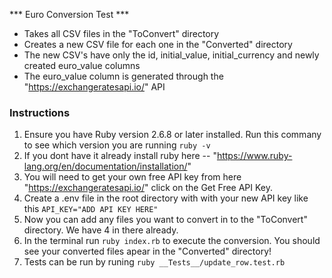 *** Euro Conversion Test ***

- Takes all CSV files in the "ToConvert" directory
- Creates a new CSV file for each one in the "Converted" directory
- The new CSV's have only the id, initial_value, initial_currency and newly created euro_value columns
- The euro_value column is generated through the "https://exchangeratesapi.io/" API

### Instructions ###

1. Ensure you have Ruby version 2.6.8 or later installed. Run this commany to see which version you are running ```ruby -v``` 
2. If you dont have it already install ruby here -- "https://www.ruby-lang.org/en/documentation/installation/"
3. You will need to get your own free API key from here "https://exchangeratesapi.io/" click on the Get Free API Key. 
4. Create a .env file in the root directory with with your new API key like this ``` API_KEY="ADD API KEY HERE" ```
5. Now you can add any files you want to convert in to the "ToConvert" directory. We have 4 in there already.
6. In the terminal run ``` ruby index.rb ``` to execute the conversion. You should see your converted files apear in the "Converted" directory!
7. Tests can be run by runing ``` ruby __Tests__/update_row.test.rb ```
